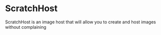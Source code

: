 # ScratchHost
ScratchHost is an image host that will allow you to create and host images without complaining

